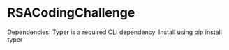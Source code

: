 # RSACodingChallenge

Dependencies:
Typer is a required CLI dependency. Install using pip install typer
